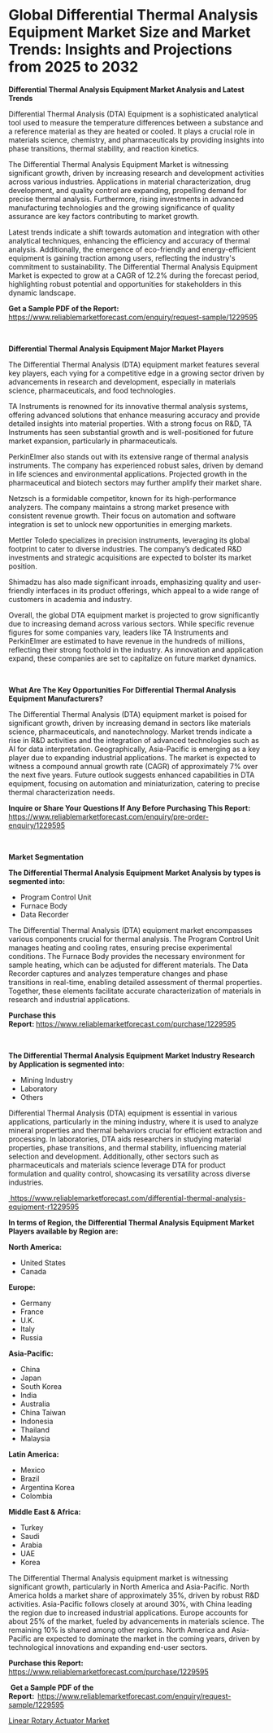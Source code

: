 <p><h1>Global Differential Thermal Analysis Equipment Market Size and Market Trends: Insights and Projections from 2025 to 2032</h1></p><p><strong>Differential Thermal Analysis Equipment Market Analysis and Latest Trends</strong></p>
<p><p>Differential Thermal Analysis (DTA) Equipment is a sophisticated analytical tool used to measure the temperature differences between a substance and a reference material as they are heated or cooled. It plays a crucial role in materials science, chemistry, and pharmaceuticals by providing insights into phase transitions, thermal stability, and reaction kinetics.</p><p>The Differential Thermal Analysis Equipment Market is witnessing significant growth, driven by increasing research and development activities across various industries. Applications in material characterization, drug development, and quality control are expanding, propelling demand for precise thermal analysis. Furthermore, rising investments in advanced manufacturing technologies and the growing significance of quality assurance are key factors contributing to market growth.</p><p>Latest trends indicate a shift towards automation and integration with other analytical techniques, enhancing the efficiency and accuracy of thermal analysis. Additionally, the emergence of eco-friendly and energy-efficient equipment is gaining traction among users, reflecting the industry's commitment to sustainability. The Differential Thermal Analysis Equipment Market is expected to grow at a CAGR of 12.2% during the forecast period, highlighting robust potential and opportunities for stakeholders in this dynamic landscape.</p></p>
<p><strong>Get a Sample PDF of the Report:&nbsp;</strong> <a href="https://www.reliablemarketforecast.com/enquiry/request-sample/1229595?utm_campaign=1833&utm_medium=2&utm_source=Github&utm_content=ia&utm_term=18022025&utm_id=differential-thermal-analysis-equipment">https://www.reliablemarketforecast.com/enquiry/request-sample/1229595</a></p>
<p>&nbsp;</p>
<p><strong>Differential Thermal Analysis Equipment Major Market Players</strong></p>
<p><p>The Differential Thermal Analysis (DTA) equipment market features several key players, each vying for a competitive edge in a growing sector driven by advancements in research and development, especially in materials science, pharmaceuticals, and food technologies. </p><p>TA Instruments is renowned for its innovative thermal analysis systems, offering advanced solutions that enhance measuring accuracy and provide detailed insights into material properties. With a strong focus on R&D, TA Instruments has seen substantial growth and is well-positioned for future market expansion, particularly in pharmaceuticals.</p><p>PerkinElmer also stands out with its extensive range of thermal analysis instruments. The company has experienced robust sales, driven by demand in life sciences and environmental applications. Projected growth in the pharmaceutical and biotech sectors may further amplify their market share.</p><p>Netzsch is a formidable competitor, known for its high-performance analyzers. The company maintains a strong market presence with consistent revenue growth. Their focus on automation and software integration is set to unlock new opportunities in emerging markets.</p><p>Mettler Toledo specializes in precision instruments, leveraging its global footprint to cater to diverse industries. The company’s dedicated R&D investments and strategic acquisitions are expected to bolster its market position.</p><p>Shimadzu has also made significant inroads, emphasizing quality and user-friendly interfaces in its product offerings, which appeal to a wide range of customers in academia and industry.</p><p>Overall, the global DTA equipment market is projected to grow significantly due to increasing demand across various sectors. While specific revenue figures for some companies vary, leaders like TA Instruments and PerkinElmer are estimated to have revenue in the hundreds of millions, reflecting their strong foothold in the industry. As innovation and application expand, these companies are set to capitalize on future market dynamics.</p></p>
<p>&nbsp;</p>
<p><strong>What Are The Key Opportunities For Differential Thermal Analysis Equipment Manufacturers?</strong></p>
<p><p>The Differential Thermal Analysis (DTA) equipment market is poised for significant growth, driven by increasing demand in sectors like materials science, pharmaceuticals, and nanotechnology. Market trends indicate a rise in R&D activities and the integration of advanced technologies such as AI for data interpretation. Geographically, Asia-Pacific is emerging as a key player due to expanding industrial applications. The market is expected to witness a compound annual growth rate (CAGR) of approximately 7% over the next five years. Future outlook suggests enhanced capabilities in DTA equipment, focusing on automation and miniaturization, catering to precise thermal characterization needs.</p></p>
<p><strong>Inquire or Share Your Questions If Any Before Purchasing This Report:</strong> <a href="https://www.reliablemarketforecast.com/enquiry/pre-order-enquiry/1229595?utm_campaign=1833&utm_medium=2&utm_source=Github&utm_content=ia&utm_term=18022025&utm_id=differential-thermal-analysis-equipment">https://www.reliablemarketforecast.com/enquiry/pre-order-enquiry/1229595</a></p>
<p>&nbsp;</p>
<p><strong>Market Segmentation</strong></p>
<p><strong>The Differential Thermal Analysis Equipment Market Analysis by types is segmented into:</strong></p>
<p><ul><li>Program Control Unit</li><li>Furnace Body</li><li>Data Recorder</li></ul></p>
<p><p>The Differential Thermal Analysis (DTA) equipment market encompasses various components crucial for thermal analysis. The Program Control Unit manages heating and cooling rates, ensuring precise experimental conditions. The Furnace Body provides the necessary environment for sample heating, which can be adjusted for different materials. The Data Recorder captures and analyzes temperature changes and phase transitions in real-time, enabling detailed assessment of thermal properties. Together, these elements facilitate accurate characterization of materials in research and industrial applications.</p></p>
<p><strong>Purchase this Report:&nbsp;</strong><a href="https://www.reliablemarketforecast.com/purchase/1229595?utm_campaign=1833&utm_medium=2&utm_source=Github&utm_content=ia&utm_term=18022025&utm_id=differential-thermal-analysis-equipment">https://www.reliablemarketforecast.com/purchase/1229595</a></p>
<p>&nbsp;</p>
<p><strong>The Differential Thermal Analysis Equipment Market Industry Research by Application is segmented into:</strong></p>
<p><ul><li>Mining Industry</li><li>Laboratory</li><li>Others</li></ul></p>
<p><p>Differential Thermal Analysis (DTA) equipment is essential in various applications, particularly in the mining industry, where it is used to analyze mineral properties and thermal behaviors crucial for efficient extraction and processing. In laboratories, DTA aids researchers in studying material properties, phase transitions, and thermal stability, influencing material selection and development. Additionally, other sectors such as pharmaceuticals and materials science leverage DTA for product formulation and quality control, showcasing its versatility across diverse industries.</p></p>
<p><a href="https://www.reliablemarketforecast.com/differential-thermal-analysis-equipment-r1229595?utm_campaign=1833&utm_medium=2&utm_source=Github&utm_content=ia&utm_term=18022025&utm_id=differential-thermal-analysis-equipment">&nbsp;https://www.reliablemarketforecast.com/differential-thermal-analysis-equipment-r1229595</a></p>
<p><strong>In terms of Region, the Differential Thermal Analysis Equipment Market Players available by Region are:</strong></p>
<p>
    <p> <strong> North America: </strong>
        <ul>
            <li>United States</li>
            <li>Canada</li>
        </ul>
        </p> 
    <p> <strong> Europe: </strong>
        <ul>
            <li>Germany</li>
            <li>France</li>
            <li>U.K.</li>
            <li>Italy</li>
            <li>Russia</li>
        </ul>
        </p> 
    <p> <strong> Asia-Pacific: </strong>
        <ul>
            <li>China</li>
            <li>Japan</li>
            <li>South Korea</li>
            <li>India</li>
            <li>Australia</li>
            <li>China Taiwan</li>
            <li>Indonesia</li>
            <li>Thailand</li>
            <li>Malaysia</li>
        </ul>
        </p> 
    <p> <strong> Latin America: </strong>
        <ul>
            <li>Mexico</li>
            <li>Brazil</li>
            <li>Argentina Korea</li>
            <li>Colombia</li>
        </ul>
        </p> 
    <p> <strong> Middle East & Africa: </strong>
        <ul>
            <li>Turkey</li>
            <li>Saudi</li>
            <li>Arabia</li>
            <li>UAE</li>
            <li>Korea</li>
        </ul>
    </p>
    </p>
<p><p>The Differential Thermal Analysis equipment market is witnessing significant growth, particularly in North America and Asia-Pacific. North America holds a market share of approximately 35%, driven by robust R&D activities. Asia-Pacific follows closely at around 30%, with China leading the region due to increased industrial applications. Europe accounts for about 25% of the market, fueled by advancements in materials science. The remaining 10% is shared among other regions. North America and Asia-Pacific are expected to dominate the market in the coming years, driven by technological innovations and expanding end-user sectors.</p></p>
<p><strong>Purchase this Report: </strong><a href="https://www.reliablemarketforecast.com/purchase/1229595?utm_campaign=1833&utm_medium=2&utm_source=Github&utm_content=ia&utm_term=18022025&utm_id=differential-thermal-analysis-equipment">https://www.reliablemarketforecast.com/purchase/1229595</a></p>
<p>&nbsp;<strong>Get a Sample PDF of the Report:&nbsp;&nbsp;</strong><a href="https://www.reliablemarketforecast.com/enquiry/request-sample/1229595?utm_campaign=1833&utm_medium=2&utm_source=Github&utm_content=ia&utm_term=18022025&utm_id=differential-thermal-analysis-equipment">https://www.reliablemarketforecast.com/enquiry/request-sample/1229595</a></p>
<p><strong></strong></p>
<p><p><a href="https://github.com/FassouRP/Market-Research-Report-List-7/blob/main/linear-rotary-actuator-market.md?utm_campaign=1833&utm_medium=2&utm_source=Github&utm_content=ia&utm_term=18022025&utm_id=differential-thermal-analysis-equipment">Linear Rotary Actuator Market</a></p></p>